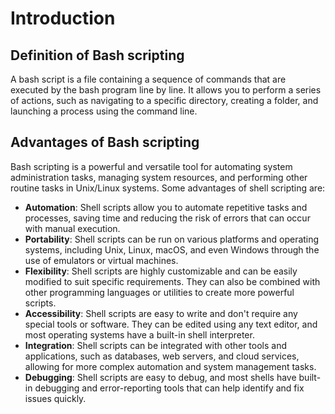 # Introduction
## Definition of Bash scripting
A bash script is a file containing a sequence of commands that are executed by the bash program line by line. It allows you to perform a series of actions, such as navigating to a specific directory, creating a folder, and launching a process using the command line.

## Advantages of Bash scripting
Bash scripting is a powerful and versatile tool for automating system administration tasks, managing system resources, and performing other routine tasks in Unix/Linux systems. Some advantages of shell scripting are:

* **Automation**: Shell scripts allow you to automate repetitive tasks and processes, saving time and reducing the risk of errors that can occur with manual execution.
* **Portability**: Shell scripts can be run on various platforms and operating systems, including Unix, Linux, macOS, and even Windows through the use of emulators or virtual machines.
* **Flexibility**: Shell scripts are highly customizable and can be easily modified to suit specific requirements. They can also be combined with other programming languages or utilities to create more powerful scripts.
* **Accessibility**: Shell scripts are easy to write and don't require any special tools or software. They can be edited using any text editor, and most operating systems have a built-in shell interpreter.
* **Integration**: Shell scripts can be integrated with other tools and applications, such as databases, web servers, and cloud services, allowing for more complex automation and system management tasks.
* **Debugging**: Shell scripts are easy to debug, and most shells have built-in debugging and error-reporting tools that can help identify and fix issues quickly.

